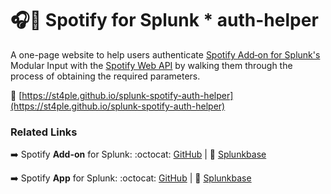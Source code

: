 # :headphones::key: Spotify for Splunk * auth-helper
A one-page website to help users authenticate [Spotify Add‑on for Splunk's](https://github.com/st4ple/splunk-spotify-add-on) Modular Input with the [Spotify Web API](https://developer.spotify.com/documentation/web-api/) by walking them through the process of obtaining the required parameters.

:round_pushpin: [https://st4ple.github.io/splunk-spotify-auth-helper](https://st4ple.github.io/splunk-spotify-auth-helper)

### Related Links
:arrow_right: Spotify __Add-on__ for Splunk: :octocat: [GitHub](https://github.com/st4ple/splunk-spotify-add-on) | :link: [Splunkbase]()

:arrow_right: Spotify __App__ for Splunk: :octocat: [GitHub](https://github.com/st4ple/splunk-spotify-app) | :link: [Splunkbase]()
